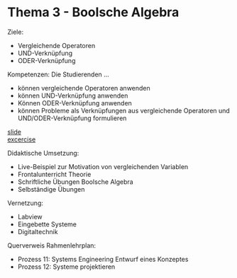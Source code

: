 # Thema 3 - Boolsche Algebra

Ziele:
* Vergleichende Operatoren
* UND-Verknüpfung
* ODER-Verknüpfung

Kompetenzen: Die Studierenden ...
- können vergleichende Operatoren anwenden
- können UND-Verknüpfung anwenden
- Können ODER-Verknüpfung anwenden
- können Probleme als Verknüpfungen aus vergleichende Operatoren und UND/ODER-Verknüpfung formulieren

[slide](topic-3/slide.md)  
[excercise](topic-3/excercise.md)  

Didaktische Umsetzung:
- Live-Beispiel zur Motivation von vergleichenden Variablen
- Frontalunterricht Theorie
- Schriftliche Übungen Boolsche Algebra
- Selbständige Übungen

Vernetzung:
- Labview
- Eingebette Systeme
- Digitaltechnik

Querverweis Rahmenlehrplan:
* Prozess 11: Systems Engineering Entwurf eines Konzeptes
* Prozess 12: Systeme projektieren
